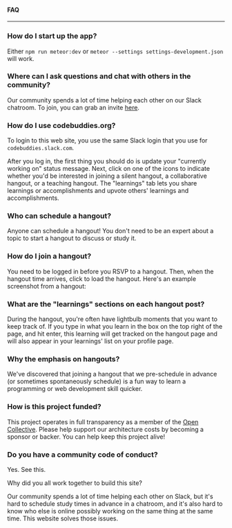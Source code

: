 #### FAQ
-------
### How do I start up the app?
Either `npm run meteor:dev` or `meteor --settings settings-development.json` will work.

### Where can I ask questions and chat with others in the community?

Our community spends a lot of time helping each other on our Slack chatroom. To join, you can grab an invite [here](http://codebuddiesmeet.herokuapp.com/).


### How do I use codebuddies.org?

To login to this web site, you use the same Slack login that you use for `codebuddies.slack.com`.

After you log in, the first thing you should do is update your "currently working on" status message. Next, click on one of the icons to indicate whether you'd be interested in joining a silent hangout, a collaborative hangout, or a teaching hangout. The "learnings" tab lets you share learnings or accomplishments and upvote others' learnings and accomplishments.

### Who can schedule a hangout?

Anyone can schedule a hangout! You don't need to be an expert about a topic to start a hangout to discuss or study it.

### How do I join a hangout?

You need to be logged in before you RSVP to a hangout. Then, when the hangout time arrives, click to load the hangout. Here's an example screenshot from a hangout:

### What are the "learnings" sections on each hangout post?

During the hangout, you're often have lightbulb moments that you want to keep track of. If you type in what you learn in the box on the top right of the page, and hit enter, this learning will get tracked on the hangout page and will also appear in your learnings' list on your profile page.

### Why the emphasis on hangouts?

We've discovered that joining a hangout that we pre-schedule in advance (or sometimes spontaneously schedule) is a fun way to learn a programming or web development skill quicker.

### How is this project funded?

This project operates in full transparency as a member of the [Open Collective](opencollective.com/codebuddies). Please help support our architecture costs by becoming a sponsor or backer. You can help keep this project alive!

### Do you have a community code of conduct?

Yes. See this.

Why did you all work together to build this site?

Our community spends a lot of time helping each other on Slack, but it's hard to schedule study times in advance in a chatroom, and it's also hard to know who else is online possibly working on the same thing at the same time. This website solves those issues.
